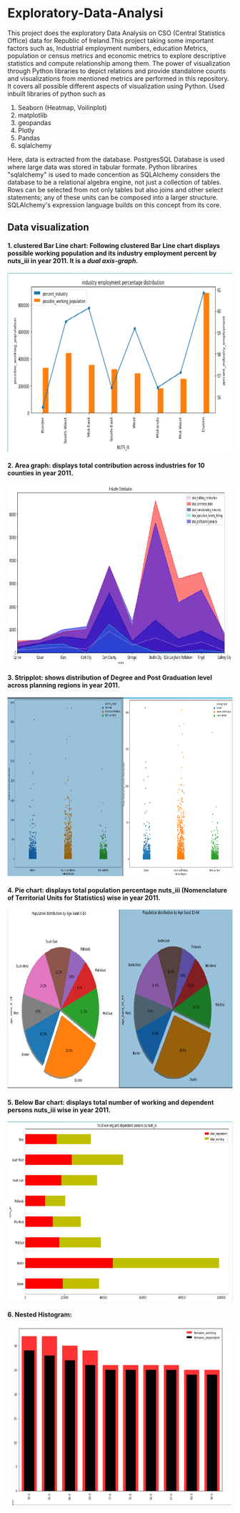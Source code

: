 # Exploratory-Data-Analysi
This project does the exploratory Data Analysis on CSO (Central Statistics Office) data for Republic of Ireland.This project taking some important factors such as, Industrial employment numbers, education Metrics, population or census metrics and economic metrics to explore descriptive statistics and compute relationship among them. The power of visualization through Python libraries to depict relations and provide standalone counts and visualizations from mentioned metrics are performed in this repository. It covers all possible different aspects of visualization using Python. Used inbuilt libraries of python such as

1. Seaborn (Heatmap, Voilinplot)
2. matplotlib
3. geopandas
4. Plotly
5. Pandas
6. sqlalchemy

Here, data is extracted from the database. PostgresSQL Database is used where large data was stored in tabular formate. 
Python librarires "sqlalchemy" is used to made concention as SQLAlchemy considers the database to be a relational algebra engine, not just a collection of tables. Rows can be selected from not only tables but also joins and other select statements; any of these units can be composed into a larger structure. SQLAlchemy's expression language builds on this concept from its core. 

## Data visualization

#### 1. clustered Bar Line chart: Following clustered Bar Line chart displays possible working population and its industry employment percent by nuts_iii in year 2011. It is a *dual axis-graph*.
<img src="image_graph/Clustered_Bar_and_line_chart2.PNG" width="800" height="400">

#### 2. Area graph: displays total contribution across industries for 10 counties in year 2011.
<img src="image_graph/Ares_Chart.PNG" width="800" height="400">

#### 3. Stripplot: shows distribution of Degree and Post Graduation level across planning regions in year 2011.
<img src="image_graph/strip_plot.PNG" width="800" height="400">

#### 4. Pie chart:  displays total population percentage nuts_iii (Nomenclature of Territorial Units for Statistics) wise in year 2011.
<img src="image_graph/explode_pie_chart.PNG" width="800" height="400">

#### 5. Below Bar chart: displays total number of working and dependent persons nuts_iii wise in year 2011.
<img src="image_graph/Vertical_Histogram_chart.PNG" width="800" height="400">

#### 6. Nested Histogram:
<img src="image_graph/inserted_histogram.PNG" width="800" height="400">

